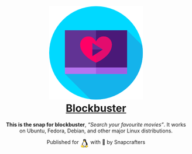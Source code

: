 <h1 align="center">
  <img src="https://raw.githubusercontent.com/NunuM/movies_command/master/icon.png" alt="[Project]">
  <br />
  <a href="https://snapcraft.io/blockbuster">Blockbuster</a>
</h1>

<p align="center"><b>This is the snap for blockbuster</b>, <i>“Search your favourite movies”</i>. It works on Ubuntu, Fedora, Debian, and other major Linux
distributions.</p>

<!-- Uncomment and modify this when you are provided a build status badge
<p align="center">
<a href="https://build.snapcraft.io/user/snapcrafters/fork-and-rename-me"><img src="https://build.snapcraft.io/badge/snapcrafters/fork-and-rename-me.svg" alt="Snap Status"></a>
</p>
-->

<!-- Uncomment and modify this when you have a screenshot
![my-snap-name](screenshot.png?raw=true "blockbuster")
-->

<p align="center">Published for <img src="https://raw.githubusercontent.com/anythingcodes/slack-emoji-for-techies/gh-pages/emoji/tux.png" align="top" width="24" /> with 💝 by Snapcrafters</p>
